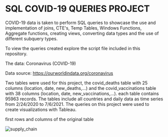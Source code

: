 # SQL COVID-19 QUERIES PROJECT

COVID-19 data is taken to perform SQL queries to showcase the use and implementation of joins, CTE's, Temp Tables, Windows Functions, Aggregate functions, creating views, converting data types and the use of different subquery types. 

To view the queries created explore the script file included in this repository.

The data: Coronavirus (COVID-19)

Data source: https://ourworldindata.org/coronavirus

Two tables were used for this project, the covid_deaths table with 25 columns (location, date, new_deaths,...) and the covid_vaccinations table with 38 columns (location, date, new_vaccinations,...). each table contains 95963 records. The tables include all countries and daily data as time series from 2/24/2020 to 7/6/2021. The queries on this project were used to create visualizations with Tableau.

first rows and columns of the original table

![supply_chain](/images_covid_project/cinco.png)





